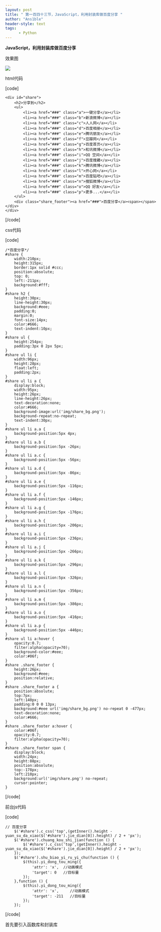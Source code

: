 ```yaml
---
layout: post
title: " 第一百四十三节，JavaScript，利用封装库做百度分享 "
author: "Ans1ble"
header-style: text
tags:
      - Python
---
```


**JavaScript，利用封装库做百度分享**

效果图

![](https://images2015.cnblogs.com/blog/955761/201702/955761-20170216163507004-476903344.png)

html代码

[code]

    <div id="share">
        <h2>分享到</h2>
        <ul>
            <li><a href="###" class="a">一键分享</a></li>
            <li><a href="###" class="b">新浪微博</a></li>
            <li><a href="###" class="c">人人网</a></li>
            <li><a href="###" class="d">百度相册</a></li>
            <li><a href="###" class="e">腾讯朋友</a></li>
            <li><a href="###" class="f">豆瓣网</a></li>
            <li><a href="###" class="g">百度首页</a></li>
            <li><a href="###" class="h">和讯微博</a></li>
            <li><a href="###" class="i">QQ 空间</a></li>
            <li><a href="###" class="j">百度搜藏</a></li>
            <li><a href="###" class="k">腾讯微博</a></li>
            <li><a href="###" class="l">开心网</a></li>
            <li><a href="###" class="m">百度贴吧</a></li>
            <li><a href="###" class="n">搜狐微博</a></li>
            <li><a href="###" class="o">QQ 好友</a></li>
            <li><a href="###" class="p">更多...</a></li>
        </ul>
        <div class="share_footer"><a href="###">百度分享</a><span></span></div>
    </div>
[/code]

css代码

[code]

    /*百度分享*/
    #share {
        width:210px;
        height:315px;
        border:1px solid #ccc;
        position:absolute;
        top: 0;
        left:-211px;
        background:#fff;
    }
    #share h2 {
        height:30px;
        line-height:30px;
        background:#eee;
        padding:0;
        margin:0;
        font-size:14px;
        color:#666;
        text-indent:10px;
    }
    #share ul {
        height:254px;
        padding:3px 0 2px 5px;
    }
    #share ul li {
        width:96px;
        height:28px;
        float:left;
        padding:2px;
    }
    #share ul li a {
        display:block;
        width:95px;
        height:26px;
        line-height:26px;
        text-decoration:none;
        color:#666;
        background-image:url('img/share_bg.png');
        background-repeat:no-repeat;
        text-indent:30px;
    }
    #share ul li a.a {
        background-position:5px 4px;
    }
    #share ul li a.b {
        background-position:5px -26px;
    }
    #share ul li a.c {
        background-position:5px -56px;
    }
    #share ul li a.d {
        background-position:5px -86px;
    }
    #share ul li a.e {
        background-position:5px -116px;
    }
    #share ul li a.f {
        background-position:5px -146px;
    }
    #share ul li a.g {
        background-position:5px -176px;
    }
    #share ul li a.h {
        background-position:5px -206px;
    }
    #share ul li a.i {
        background-position:5px -236px;
    }
    #share ul li a.j {
        background-position:5px -266px;
    }
    #share ul li a.k {
        background-position:5px -296px;
    }
    #share ul li a.l {
        background-position:5px -326px;
    }
    #share ul li a.n {
        background-position:5px -356px;
    }
    #share ul li a.m {
        background-position:5px -386px;
    }
    #share ul li a.o {
        background-position:5px -416px;
    }
    #share ul li a.p {
        background-position:5px -446px;
    }
    #share ul li a:hover {
        opacity:0.7;
        filter:alpha(opacity=70);
        background-color:#eee;
        color:#06f;
    }
    #share .share_footer {
        height:26px;
        background:#eee;
        position:relative;
    }
    #share .share_footer a {
        position:absolute;
        top:7px;
        left:140px;
        padding:0 0 0 13px;
        background:#eee url('img/share_bg.png') no-repeat 0 -477px;
        text-decoration:none;
        color:#666;
    }
    #share .share_footer a:hover {
        color:#06f;
        opacity:0.7;
        filter:alpha(opacity=70);
    }
    #share .share_footer span {
        display:block;
        width:24px;
        height:88px;
        position:absolute;
        top:-178px;
        left:210px;
        background:url('img/share.png') no-repeat;
        cursor:pointer;
    }
[/code]

前台js代码

[code]

    // 百度分享
        $('#share').c_css('top',(getInner().height - yuan_su_da_xiao($('#share').jie_dian[0]).height) / 2 + 'px');
        $('#share').chuang_kou_shi_jian(function () {
            $('#share').c_css('top',(getInner().height - yuan_su_da_xiao($('#share').jie_dian[0]).height) / 2 + 'px');
        });
        $('#share').shu_biao_yi_ru_yi_chu(function () {
            $(this).yi_dong_tou_ming({
                'attr': 'x',  //动画模式
                'target': 0   //目标量
            });
        },function () {
            $(this).yi_dong_tou_ming({
                'attr': 'x',     //动画模式
                'target': -211   //目标量
            });
        });
[/code]

首先要引入函数库和封装库

